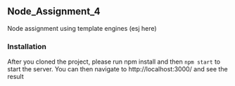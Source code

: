 ## Node_Assignment_4
Node assignment using template engines (esj here)

### Installation

After you cloned the project, please run npm install and then `npm start` to start the server.
You can then navigate to http://localhost:3000/ and see the result
